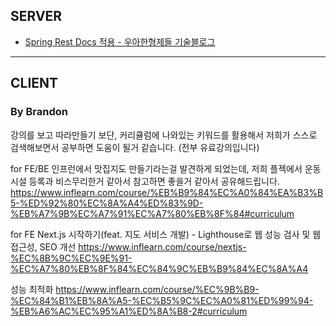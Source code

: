 ## SERVER
- [Spring Rest Docs 적용 - 우아한형제들 기술블로그](https://techblog.woowahan.com/2597/)
----------------
## CLIENT


### By Brandon

강의를 보고 따라만들기 보단, 커리큘럼에 나와있는 키워드를 활용해서 저희가 스스로 검색해보면서 공부하면 도움이 될거 같습니다. (전부 유료강의입니다)

for FE/BE
인프런에서 맛집지도 만들기라는걸 발견하게 되었는데, 저희 플젝에서 운동시설 등록과 비스무리한거 같아서 참고하면 좋을거 같아서 공유해드립니다.
https://www.inflearn.com/course/%EB%B9%84%EC%A0%84%EA%B3%B5-%ED%92%80%EC%8A%A4%ED%83%9D-%EB%A7%9B%EC%A7%91%EC%A7%80%EB%8F%84#curriculum


for FE
Next.js 시작하기(feat. 지도 서비스 개발) - Lighthouse로 웹 성능 검사 및 웹 접근성, SEO 개선
https://www.inflearn.com/course/nextjs-%EC%8B%9C%EC%9E%91-%EC%A7%80%EB%8F%84%EC%84%9C%EB%B9%84%EC%8A%A4

성능 최적화
https://www.inflearn.com/course/%EC%9B%B9-%EC%84%B1%EB%8A%A5-%EC%B5%9C%EC%A0%81%ED%99%94-%EB%A6%AC%EC%95%A1%ED%8A%B8-2#curriculum
